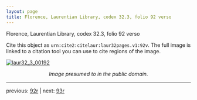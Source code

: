```yaml
---
layout: page
title: Florence, Laurentian Library, codex 32.3, folio 92 verso
---
```


Florence, Laurentian Library, codex 32.3, folio 92 verso

Cite this object as `urn:cite2:citelaur:laur32pages.v1:92v`.  The full image is linked to a citation tool you can use to cite regions of the image.

[![laur32_3_00192](http://www.homermultitext.org/iipsrv?IIIF=/project/homer/pyramidal/deepzoom/citelaur/laur32imgs/v1/laur32_3_00192.tif/full/800,/0/default.jpg)](http://www.homermultitext.org/ict2/?urn=urn:cite2:citelaur:laur32imgs.v1:laur32_3_00192) 

<p style="text-align: center; font-style: italic;">Image presumed to in the public domain.</p>

---

previous: [92r](../92r/) | next: [93r](../93r/)